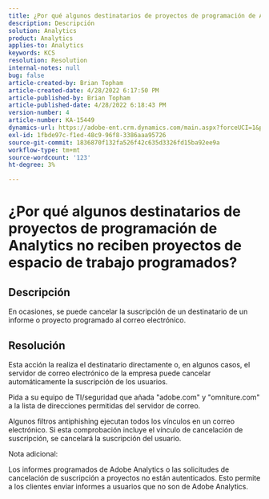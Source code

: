 ```yaml
---
title: ¿Por qué algunos destinatarios de proyectos de programación de Analytics no reciben proyectos de espacio de trabajo programados?
description: Descripción
solution: Analytics
product: Analytics
applies-to: Analytics
keywords: KCS
resolution: Resolution
internal-notes: null
bug: false
article-created-by: Brian Topham
article-created-date: 4/28/2022 6:17:50 PM
article-published-by: Brian Topham
article-published-date: 4/28/2022 6:18:43 PM
version-number: 4
article-number: KA-15449
dynamics-url: https://adobe-ent.crm.dynamics.com/main.aspx?forceUCI=1&pagetype=entityrecord&etn=knowledgearticle&id=9a1ed07d-1fc7-ec11-a7b6-0022480a1b03
exl-id: 1fbde97c-f1ed-48c9-96f8-3386aaa95726
source-git-commit: 1836870f132fa526f42c635d3326fd15ba92ee9a
workflow-type: tm+mt
source-wordcount: '123'
ht-degree: 3%

---
```


# ¿Por qué algunos destinatarios de proyectos de programación de Analytics no reciben proyectos de espacio de trabajo programados?

## Descripción


En ocasiones, se puede cancelar la suscripción de un destinatario de un informe o proyecto programado al correo electrónico.


## Resolución


Esta acción la realiza el destinatario directamente o, en algunos casos, el servidor de correo electrónico de la empresa puede cancelar automáticamente la suscripción de los usuarios.

Pida a su equipo de TI/seguridad que añada &quot;adobe.com&quot; y &quot;omniture.com&quot; a la lista de direcciones permitidas del servidor de correo.

Algunos filtros antiphishing ejecutan todos los vínculos en un correo electrónico. Si esta comprobación incluye el vínculo de cancelación de suscripción, se cancelará la suscripción del usuario.



Nota adicional:

Los informes programados de Adobe Analytics o las solicitudes de cancelación de suscripción a proyectos no están autenticados. Esto permite a los clientes enviar informes a usuarios que no son de Adobe Analytics.
